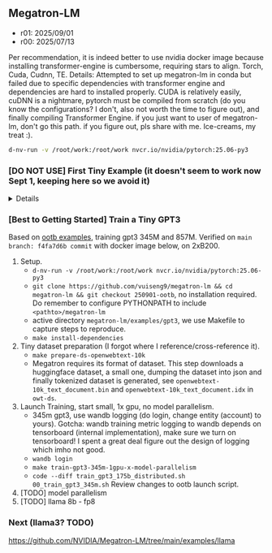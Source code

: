 ## Megatron-LM

* r01: 2025/09/01
* r00: 2025/07/13

Per recommendation, it is indeed better to use nvidia docker image because installing transformer-engine is cumbersome, requiring stars to align. Torch, Cuda, Cudnn, TE. Details: Attempted to set up megatron-lm in conda but failed due to specific dependencies with transformer engine and dependencies are hard to installed properly. CUDA is relatively easily, cuDNN is a nightmare, pytorch must be compiled from scratch (do you know the configurations? I don't, also not worth the time to figure out), and finally compiling Transformer Engine. if you just want to user of megatron-lm, don't go this path. if you figure out, pls share with me. Ice-creams, my treat :).

```bash
d-nv-run -v /root/work:/root/work nvcr.io/nvidia/pytorch:25.06-py3
```

### [DO NOT USE] First Tiny Example (it doesn't seem to work now Sept 1, keeping here so we avoid it)
<details>
[Official Quick Start and step-by-step guide to Megatron-LM](https://docs.nvidia.com/megatron-core/developer-guide/latest/user-guide/index.html#quick-start)

```bash
git clone https://github.com/NVIDIA/Megatron-LM
```
`examples/run_simple_mcore_train_loop.py` creates a sample GPT model split across tensors (Tensor model parallel) on 2 GPUS, and run a forward pass through it using a MockGPT dataset helper class that we created in Megatron Core.

Run
```bash
cd Megatron-LM
PYTHONPATH=$PYTHON_PATH:. torchrun --nproc-per-node 2 examples/run_simple_mcore_train_loop.py
```
</details>

### [Best to Getting Started] Train a Tiny GPT3
Based on [ootb examples](https://github.com/vuiseng9/megatron-lm/blob/main/examples/gpt3/README.md), training gpt3 345M and 857M. Verified on `main branch: f4fa7d6b commit` with docker image below, on 2xB200.

1. Setup.
    * `d-nv-run -v /root/work:/root/work nvcr.io/nvidia/pytorch:25.06-py3`
    * `git clone https://github.com/vuiseng9/megatron-lm && cd megatron-lm && git checkout 250901-ootb`, no installation required. Do remember to configure PYTHONPATH to include `<pathto>/megatron-lm`
    * active directory `megatron-lm/examples/gpt3`, we use Makefile to capture steps to reproduce.
    * `make install-dependencies` 
2. Tiny dataset preparation (I forgot where I reference/cross-reference it). 
    * `make prepare-ds-openwebtext-10k`
    * Megatron requires its format of dataset. This step downloads a huggingface dataset, a small one, dumping the dataset into json and finally tokenized dataset is generated, see `openwebtext-10k_text_document.bin` and `openwebtext-10k_text_document.idx` in `owt-ds`.
3. Launch Training, start small, 1x gpu, no model parallelism.
    * 345m gpt3, use wandb logging (do login, change entity (account) to yours). Gotcha: wandb training metric logging to wandb depends on tensorboard (internal implementation), make sure we turn on tensorboard! I spent a great deal figure out the design of logging which imho not good.
    * `wandb login`
    * `make train-gpt3-345m-1gpu-x-model-parallelism`
    * `code --diff train_gpt3_175b_distributed.sh 00_train_gpt3_345m.sh` Review changes to ootb launch script.
4. [TODO] model parallelism
5. [TODO] llama 8b - fp8

### Next (llama3? TODO)
https://github.com/NVIDIA/Megatron-LM/tree/main/examples/llama




